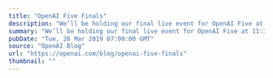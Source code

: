```yaml
---
title: "OpenAI Five Finals"
description: "We’ll be holding our final live event for OpenAI Five at 11:30am PT on April 13."
summary: "We’ll be holding our final live event for OpenAI Five at 11:30am PT on April 13."
pubDate: "Tue, 26 Mar 2019 07:00:00 GMT"
source: "OpenAI Blog"
url: "https://openai.com/blog/openai-five-finals"
thumbnail: ""
---
```



